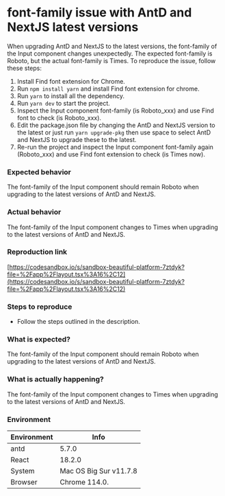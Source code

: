 # font-family issue with AntD and NextJS latest versions

When upgrading AntD and NextJS to the latest versions, the font-family of the Input component changes unexpectedly. The expected font-family is Roboto, but the actual font-family is Times.
To reproduce the issue, follow these steps:

1. Install Find font extension for Chrome.
2. Run `npm install yarn` and install Find font extension for chrome.
3. Run `yarn` to install all the dependency.
4. Run `yarn dev` to start the project.
5. Inspect the Input component font-family (is Roboto_xxx) and use Find font to check (is Roboto_xxx).
6. Edit the package.json file by changing the AntD and NextJS version to the latest or just run `yarn upgrade-pkg` then use space to select AntD and NextJS to upgrade these to the latest.
7. Re-run the project and inspect the Input component font-family again (Roboto_xxx) and use Find font extension to check (is Times now).

### Expected behavior

The font-family of the Input component should remain Roboto when upgrading to the latest versions of AntD and NextJS.

### Actual behavior

The font-family of the Input component changes to Times when upgrading to the latest versions of AntD and NextJS.

### Reproduction link

[https://codesandbox.io/s/sandbox-beautiful-platform-7ztdyk?file=%2Fapp%2Flayout.tsx%3A16%2C12](https://codesandbox.io/s/sandbox-beautiful-platform-7ztdyk?file=%2Fapp%2Flayout.tsx%3A16%2C12)

### Steps to reproduce

- Follow the steps outlined in the description.

### What is expected?

The font-family of the Input component should remain Roboto when upgrading to the latest versions of AntD and NextJS.

### What is actually happening?

The font-family of the Input component changes to Times when upgrading to the latest versions of AntD and NextJS.

### Environment

| Environment | Info                   |
| ----------- | ---------------------- |
| antd        | 5.7.0                  |
| React       | 18.2.0                 |
| System      | Mac OS Big Sur v11.7.8 |
| Browser     | Chrome 114.0.          |
